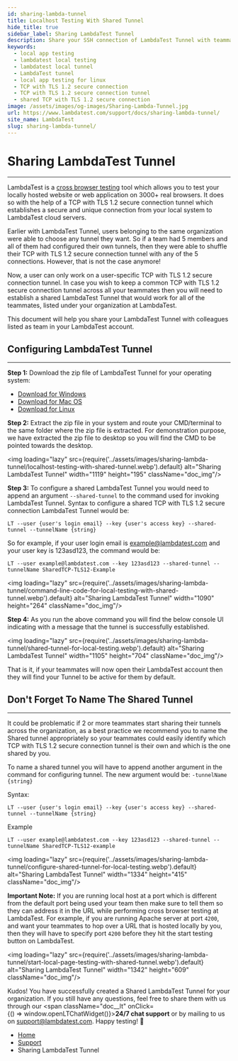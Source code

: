```yaml
---
id: sharing-lambda-tunnel
title: Localhost Testing With Shared Tunnel
hide_title: true
sidebar_label: Sharing LambdaTest Tunnel
description: Share your SSH connection of LambdaTest Tunnel with teammates belonging to your organization and test your locally hosted web applications or web pages faster.
keywords:
  - local app testing
  - lambdatest local testing
  - lambdatest local tunnel
  - LambdaTest tunnel
  - local app testing for linux
  - TCP with TLS 1.2 secure connection
  - TCP with TLS 1.2 secure connection tunnel
  - shared TCP with TLS 1.2 secure connection
image: /assets/images/og-images/Sharing-Lambda-Tunnel.jpg
url: https://www.lambdatest.com/support/docs/sharing-lambda-tunnel/
site_name: LambdaTest
slug: sharing-lambda-tunnel/
---
```


<script type="application/ld+json"
      dangerouslySetInnerHTML={{ __html: JSON.stringify({
       "@context": "https://schema.org",
        "@type": "BreadcrumbList",
        "itemListElement": [{
          "@type": "ListItem",
          "position": 1,
          "name": "LambdaTest",
          "item": "https://www.lambdatest.com"
        },{
          "@type": "ListItem",
          "position": 2,
          "name": "Support",
          "item": "https://www.lambdatest.com/support/docs/"
        },{
          "@type": "ListItem",
          "position": 3,
          "name": "Sharing LambdaTest Tunnel",
          "item": "https://www.lambdatest.com/support/docs/sharing-lambda-tunnel/"
        }]
      })
    }}
></script>

# Sharing LambdaTest Tunnel

* * *
LambdaTest is a [cross browser testing](https://www.lambdatest.com/) tool which allows you to test your locally hosted website or web application on 3000+ real browsers. It does so with the help of a TCP with TLS 1.2 secure connection tunnel which establishes a secure and unique connection from your local system to LambdaTest cloud servers.

Earlier with LambdaTest Tunnel, users belonging to the same organization were able to choose any tunnel they want. So if a team had 5 members and all of them had configured their own tunnels, then they were able to shuffle their TCP with TLS 1.2 secure connection tunnel with any of the 5 connections. However, that is not the case anymore!

Now, a user can only work on a user-specific TCP with TLS 1.2 secure connection tunnel. In case you wish to keep a common TCP with TLS 1.2 secure connection tunnel across all your teammates then you will need to establish a shared LambdaTest Tunnel that would work for all of the teammates, listed under your organization at LambdaTest.

This document will help you share your LambdaTest Tunnel with colleagues listed as team in your LambdaTest account.

## Configuring LambdaTest Tunnel

* * *
**Step 1:** Download the zip file of LambdaTest Tunnel for your operating system: 
- [Download for Windows](https://downloads.lambdatest.com/tunnel/v3/windows/64bit/LT_Windows.zip)
- [Download for Mac OS](https://downloads.lambdatest.com/tunnel/v3/mac/64bit/LT_Mac.zip)
- [Download for Linux](https://downloads.lambdatest.com/tunnel/v3/linux/64bit/LT_Linux.zip)

**Step 2:** Extract the zip file in your system and route your CMD/terminal to the same folder where the zip file is extracted. For demonstration purpose, we have extracted the zip file to desktop so you will find the CMD to be pointed towards the desktop.

<img loading="lazy" src={require('../assets/images/sharing-lambda-tunnel/localhost-testing-with-shared-tunnel.webp').default} alt="Sharing LambdaTest Tunnel" width="1119" height="195" className="doc_img"/>

**Step 3:** To configure a shared LambdaTest Tunnel you would need to append an argument `--shared-tunnel` to the command used for invoking LambdaTest Tunnel. Syntax to configure a shared TCP with TLS 1.2 secure connection LambdaTest Tunnel would be:

`LT --user {user's login email} --key {user's access key} --shared-tunnel --tunnelName {string}`

So for example, if your user login email is example@lambdatest.com and your user key is 123asd123, the command would be:

`LT --user example@lambdatest.com --key 123asd123 --shared-tunnel --tunnelName SharedTCP-TLS12-Example`

<img loading="lazy" src={require('../assets/images/sharing-lambda-tunnel/command-line-code-for-local-testing-with-shared-tunnel.webp').default} alt="Sharing LambdaTest Tunnel" width="1090" height="264" className="doc_img"/>

**Step 4:** As you run the above command you will find the below console UI indicating with a message that the tunnel is successfully established.

<img loading="lazy" src={require('../assets/images/sharing-lambda-tunnel/shared-tunnel-for-local-testing.webp').default} alt="Sharing LambdaTest Tunnel" width="1105" height="704" className="doc_img"/>

That is it, if your teammates will now open their LambdaTest account then they will find your Tunnel to be active for them by default.

## Don't Forget To Name The Shared Tunnel

* * *
It could be problematic if 2 or more teammates start sharing their tunnels across the organization, as a best practice we recommend you to name the Shared tunnel appropriately so your teammates could easily identify which TCP with TLS 1.2 secure connection tunnel is their own and which is the one shared by you.

To name a shared tunnel you will have to append another argument in the command for configuring tunnel. The new argument would be: `-tunnelName {string}`

Syntax:

`LT --user {user's login email} --key {user's access key} --shared-tunnel --tunnelName {string}`

Example

`LT --user example@lambdatest.com --key 123asd123 --shared-tunnel --tunnelName SharedTCP-TLS12-example`

<img loading="lazy" src={require('../assets/images/sharing-lambda-tunnel/configure-shared-tunnel-for-local-testing.webp').default} alt="Sharing LambdaTest Tunnel" width="1334" height="415" className="doc_img"/>

**Important Note:** If you are running local host at a port which is different from the default port being used your team then make sure to tell them so they can address it in the URL while performing cross browser testing at LambdaTest. For example, if you are running Apache server at port `4200`, and want your teammates to hop over a URL that is hosted locally by you, then they will have to specify port `4200` before they hit the start testing button on LambdaTest.

<img loading="lazy" src={require('../assets/images/sharing-lambda-tunnel/start-local-page-testing-with-shared-tunnel.webp').default} alt="Sharing LambdaTest Tunnel" width="1342" height="609" className="doc_img"/>

Kudos! You have successfully created a Shared LambdaTest Tunnel for your organization. If you still have any questions, feel free to share them with us through our <span className="doc__lt" onClick={() => window.openLTChatWidget()}>**24/7 chat support**</span> or by mailing to us on [support@lambdatest.com](mailto:support@lambdatest.com). Happy testing! 🙂

<nav aria-label="breadcrumbs">
  <ul className="breadcrumbs">
    <li className="breadcrumbs__item">
      <a className="breadcrumbs__link" href="https://www.lambdatest.com">
        Home
      </a>
    </li>
    <li className="breadcrumbs__item">
      <a className="breadcrumbs__link" target="_self" href="https://www.lambdatest.com/support/docs/">
        Support
      </a>
    </li>
    <li className="breadcrumbs__item breadcrumbs__item--active">
      <span className="breadcrumbs__link">
        Sharing LambdaTest Tunnel
      </span>
    </li>
  </ul>
</nav>
